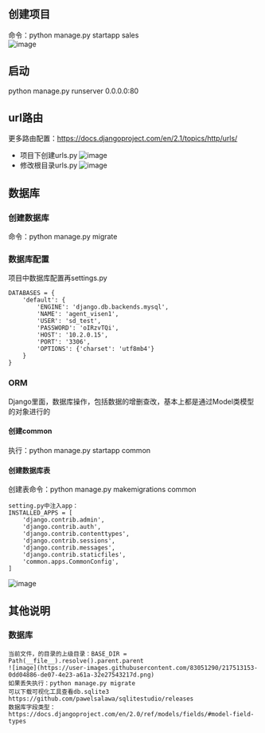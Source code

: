 ## 创建项目
命令：python manage.py startapp sales  
![image](https://user-images.githubusercontent.com/83051290/217459305-9925656d-eb1c-4f41-b42f-3d30d7b97a95.png)
## 启动
python manage.py runserver 0.0.0.0:80

## url路由
更多路由配置：https://docs.djangoproject.com/en/2.1/topics/http/urls/  
* 项目下创建urls.py 
![image](https://user-images.githubusercontent.com/83051290/217498101-42320d0d-a3bf-4736-996b-a35fd108ee16.png)
* 修改根目录urls.py
![image](https://user-images.githubusercontent.com/83051290/217498212-e5a294a9-1e86-4bd2-a572-76eb5107079a.png)

## 数据库
### 创建数据库
命令：python manage.py migrate
### 数据库配置
项目中数据库配置再settings.py
```base
DATABASES = {
    'default': {
        'ENGINE': 'django.db.backends.mysql',
        'NAME': 'agent_visen1',
        'USER': 'sd_test',
        'PASSWORD': 'oIRzvTQi',
        'HOST': '10.2.0.15',
        'PORT': '3306',
        'OPTIONS': {'charset': 'utf8mb4'}
    }
}
```
### ORM
Django里面，数据库操作，包括数据的增删查改，基本上都是通过Model类模型的对象进行的  
#### 创建common
执行：python manage.py startapp common

#### 创建数据库表
创建表命令：python manage.py makemigrations common
```base
setting.py中注入app：
INSTALLED_APPS = [
    'django.contrib.admin',
    'django.contrib.auth',
    'django.contrib.contenttypes',
    'django.contrib.sessions',
    'django.contrib.messages',
    'django.contrib.staticfiles',
    'common.apps.CommonConfig',
]
```
![image](https://user-images.githubusercontent.com/83051290/217753347-078e92e7-2249-41b5-800e-5466fa8fcee0.png)



## 其他说明
### 数据库
```base
当前文件，的目录的上级目录：BASE_DIR = Path(__file__).resolve().parent.parent
![image](https://user-images.githubusercontent.com/83051290/217513153-0dd04886-de07-4e23-a61a-32e27543217d.png)
如果丢失执行：python manage.py migrate
可以下载可视化工具查看db.sqlite3
https://github.com/pawelsalawa/sqlitestudio/releases
数据库字段类型：
https://docs.djangoproject.com/en/2.0/ref/models/fields/#model-field-types
```
